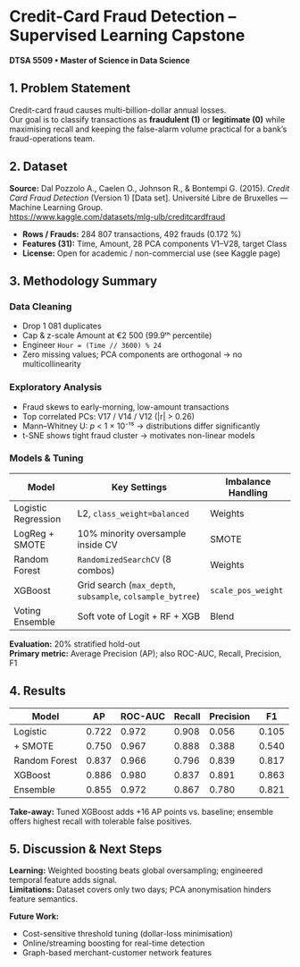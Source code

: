 #  Credit-Card Fraud Detection – Supervised Learning Capstone  
**DTSA 5509 • Master of Science in Data Science**

## 1. Problem Statement  
Credit-card fraud causes multi-billion-dollar annual losses.  
Our goal is to classify transactions as **fraudulent (1)** or **legitimate (0)** while maximising recall and keeping the false-alarm volume practical for a bank’s fraud-operations team.

## 2. Dataset  
**Source:** Dal Pozzolo A., Caelen O., Johnson R., & Bontempi G. (2015). *Credit Card Fraud Detection* (Version 1) [Data set]. Université Libre de Bruxelles — Machine Learning Group.  
<https://www.kaggle.com/datasets/mlg-ulb/creditcardfraud>

- **Rows / Frauds:** 284 807 transactions, 492 frauds (0.172 %)  
- **Features (31):** Time, Amount, 28 PCA components V1–V28, target Class  
- **License:** Open for academic / non-commercial use (see Kaggle page)

## 3. Methodology Summary

### Data Cleaning  
- Drop 1 081 duplicates  
- Cap & z-scale Amount at €2 500 (99.9ᵗʰ percentile)  
- Engineer `Hour = (Time // 3600) % 24`  
- Zero missing values; PCA components are orthogonal → no multicollinearity  

### Exploratory Analysis  
- Fraud skews to early-morning, low-amount transactions  
- Top correlated PCs: V17 / V14 / V12 (|r| > 0.26)  
- Mann–Whitney U: *p* < 1 × 10⁻¹⁵ → distributions differ significantly  
- t-SNE shows tight fraud cluster → motivates non-linear models  

### Models & Tuning  
| Model            | Key Settings                                        | Imbalance Handling |
|------------------|-----------------------------------------------------|---------------------|
| Logistic Regression | L2, `class_weight=balanced`                      | Weights             |
| LogReg + SMOTE   | 10% minority oversample inside CV                   | SMOTE               |
| Random Forest    | `RandomizedSearchCV` (8 combos)                     | Weights             |
| XGBoost          | Grid search (`max_depth`, `subsample`, `colsample_bytree`) | `scale_pos_weight` |
| Voting Ensemble  | Soft vote of Logit + RF + XGB                       | Blend               |

**Evaluation:** 20% stratified hold-out  
**Primary metric:** Average Precision (AP); also ROC-AUC, Recall, Precision, F1

## 4. Results 
| Model           | AP    | ROC-AUC | Recall | Precision | F1     |
|----------------|-------|---------|--------|-----------|--------|
| Logistic       | 0.722 | 0.972   | 0.908  | 0.056     | 0.105  |
| + SMOTE        | 0.750 | 0.967   | 0.888  | 0.388     | 0.540  |
| Random Forest  | 0.837 | 0.966   | 0.796  | 0.839     | 0.817  |
| XGBoost        | 0.886 | 0.980   | 0.837  | 0.891     | 0.863  |
| Ensemble       | 0.855 | 0.972   | 0.867  | 0.780     | 0.821  |

**Take-away:** Tuned XGBoost adds +16 AP points vs. baseline; ensemble offers highest recall with tolerable false positives.

## 5. Discussion & Next Steps  
**Learning:** Weighted boosting beats global oversampling; engineered temporal feature adds signal.  
**Limitations:** Dataset covers only two days; PCA anonymisation hinders feature semantics.  

**Future Work:**  
- Cost-sensitive threshold tuning (dollar-loss minimisation)  
- Online/streaming boosting for real-time detection  
- Graph-based merchant-customer network features
